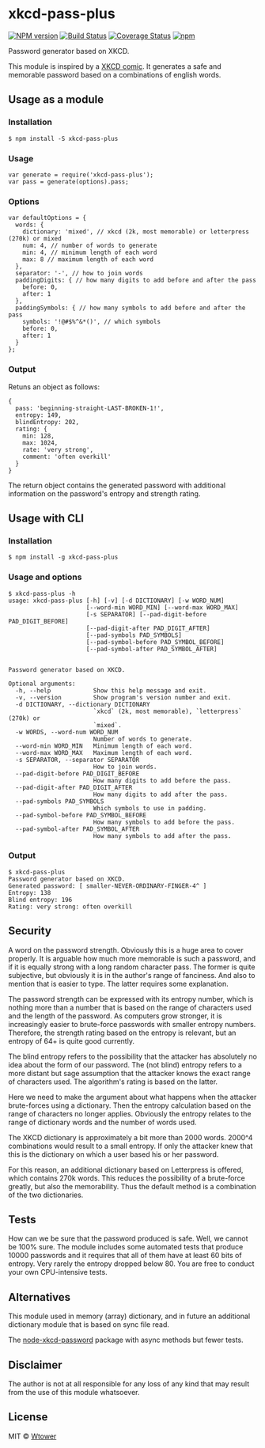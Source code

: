 xkcd-pass-plus
==============

[![NPM version][npm-image]][npm-url] 
[![Build Status][travis-image]][travis-url] 
[![Coverage Status](https://coveralls.io/repos/github/Wtower/xkcd-pass-plus/badge.svg?branch=master)](https://coveralls.io/github/Wtower/xkcd-pass-plus?branch=master) 
[![npm](https://img.shields.io/npm/dt/xkcd-pass-plus.svg?maxAge=2592000)](https://www.npmjs.com/package/xkcd-pass-plus)

[npm-image]: https://badge.fury.io/js/xkcd-pass-plus.svg
[npm-url]: https://npmjs.org/package/xkcd-pass-plus
[travis-image]: https://travis-ci.org/Wtower/xkcd-pass-plus.svg?branch=master
[travis-url]: https://travis-ci.org/Wtower/xkcd-pass-plus

Password generator based on XKCD.

This module is inspired by a [XKCD comic](http://xkcd.com/936/). 
It generates a safe and memorable password based on a combinations of english words.

Usage as a module
-----------------

### Installation

    $ npm install -S xkcd-pass-plus

### Usage

    var generate = require('xkcd-pass-plus');
    var pass = generate(options).pass;

### Options

```
var defaultOptions = {
  words: {
    dictionary: 'mixed', // xkcd (2k, most memorable) or letterpress (270k) or mixed
    num: 4, // number of words to generate
    min: 4, // minimum length of each word
    max: 8 // maximum length of each word
  },
  separator: '-', // how to join words
  paddingDigits: { // how many digits to add before and after the pass 
    before: 0,
    after: 1 
  },
  paddingSymbols: { // how many symbols to add before and after the pass
    symbols: '!@#$%^&*()', // which symbols
    before: 0,
    after: 1
  }
};
```

### Output

Retuns an object as follows:

```
{ 
  pass: 'beginning-straight-LAST-BROKEN-1!',
  entropy: 149,
  blindEntropy: 202,
  rating: { 
    min: 128,
    max: 1024,
    rate: 'very strong',
    comment: 'often overkill' 
  } 
}
```

The return object contains the generated password with additional information on the password's 
entropy and strength rating.

Usage with CLI
--------------

### Installation

    $ npm install -g xkcd-pass-plus

### Usage and options

```
$ xkcd-pass-plus -h
usage: xkcd-pass-plus [-h] [-v] [-d DICTIONARY] [-w WORD_NUM] 
                      [--word-min WORD_MIN] [--word-max WORD_MAX]
                      [-s SEPARATOR] [--pad-digit-before PAD_DIGIT_BEFORE]
                      [--pad-digit-after PAD_DIGIT_AFTER]
                      [--pad-symbols PAD_SYMBOLS]
                      [--pad-symbol-before PAD_SYMBOL_BEFORE]
                      [--pad-symbol-after PAD_SYMBOL_AFTER]
                      

Password generator based on XKCD.

Optional arguments:
  -h, --help            Show this help message and exit.
  -v, --version         Show program's version number and exit.
  -d DICTIONARY, --dictionary DICTIONARY
                        `xkcd` (2k, most memorable), `letterpress` (270k) or 
                        `mixed`.
  -w WORDS, --word-num WORD_NUM
                        Number of words to generate.
  --word-min WORD_MIN   Minimum length of each word.
  --word-max WORD_MAX   Maximum length of each word.
  -s SEPARATOR, --separator SEPARATOR
                        How to join words.
  --pad-digit-before PAD_DIGIT_BEFORE
                        How many digits to add before the pass.
  --pad-digit-after PAD_DIGIT_AFTER
                        How many digits to add after the pass.
  --pad-symbols PAD_SYMBOLS
                        Which symbols to use in padding.
  --pad-symbol-before PAD_SYMBOL_BEFORE
                        How many symbols to add before the pass.
  --pad-symbol-after PAD_SYMBOL_AFTER
                        How many symbols to add after the pass.
```

### Output

```
$ xkcd-pass-plus
Password generator based on XKCD.
Generated password: [ smaller-NEVER-ORDINARY-FINGER-4^ ] 
Entropy: 138
Blind entropy: 196
Rating: very strong: often overkill
```

Security
--------

A word on the password strength. Obviously this is a huge area to cover properly.
It is arguable how much more memorable is such a password, and if it is equally strong 
with a long random character pass. The former is quite subjective, but obviously it is
in the author's range of fanciness. And also to mention that is easier to type.
The latter requires some explanation.

The password strength can be expressed with its entropy number, which is nothing more than
a number that is based on the range of characters used and the length of the password.
As computers grow stronger, it is increasingly easier to brute-force passwords with
smaller entropy numbers. Therefore, the strength rating based on the entropy is relevant,
but an entropy of 64+ is quite good currently.
 
The blind entropy refers to the possibility that the attacker has absolutely no idea about
the form of our password. The (not blind) entropy refers to a more distant but sage assumption that the
attacker knows the exact range of characters used. The algorithm's rating is based on the latter.

Here we need to make the argument about what happens when the attacker brute-forces using a
dictionary. Then the entropy calculation based on the range of characters no longer applies.
Obviously the entropy relates to the range of dictionary words and the number of words used.

The XKCD dictionary is approximately a bit more than 2000 words. 2000^4 combinations would 
result to a small entropy. If only the attacker knew that this is the dictionary on which 
a user based his or her password.

For this reason, an additional dictionary based on Letterpress is offered, which contains
270k words. This reduces the possibility of a brute-force greatly, but also the memorability.
Thus the default method is a combination of the two dictionaries.

Tests
-----

How can we be sure that the password produced is safe. Well, we cannot be 100% sure.
The module includes some automated tests that produce 10000 passwords and it requires that
all of them have at least 60 bits of entropy. Very rarely the entropy dropped below 80.
You are free to conduct your own CPU-intensive tests.

Alternatives
------------

This module used in memory (array) dictionary, and in future an additional dictionary module that
is based on sync file read.

The [node-xkcd-password](https://github.com/fardog/node-xkcd-password) package with async methods
but fewer tests.

Disclaimer
----------

The author is not at all responsible for any loss of any kind that may result from the
use of this module whatsoever.

License
-------

MIT © [Wtower](https://github.com/Wtower)
